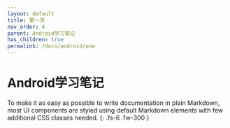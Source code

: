 ```yaml
---
layout: default
title: 第一天
nav_order: 4
parent: Android学习笔记
has_children: true
permalink: /docs/android/one
---
```


# Android学习笔记

To make it as easy as possible to write documentation in plain Markdown, most UI components are styled using default Markdown elements with few additional CSS classes needed.
{: .fs-6 .fw-300 }
